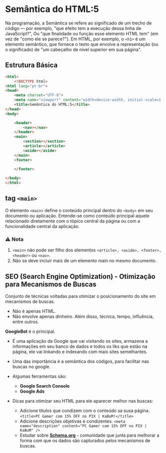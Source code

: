# Semântica do HTML:5

Na programação, a Semântica se refere ao significado de um trecho de código — por exemplo, "que efeito tem a execução dessa linha de JavaScript?", Ou "que finalidade ou função esse elemento HTML tem" (em vez de "como ele se parece?"). 
Em HTML, por exemplo, o ``<h1>`` é um elemento semântico, que fornece o texto que envolve a representação (ou o significado) de "um cabeçalho de nível superior em sua página".

## Estrutura Básica
```html
<html>
    <!DOCTYPE html>
<html lang="pt-br">
<head>
    <meta charset="UTF-8">
    <meta name="viewport" content="width=device-width, initial-scale=1.0">
    <title>Semântica do HTML:5</title>
</head>
<body>

    <header>
        <nav></nav>
    </header>
    <main>
        <section></section>
        <article></article>
        <aside></aside>
    </main>
    <footer>

    </footer>
    
</body>
</html>

```
## tag ``<main>``
O elemento ``<main>`` define o conteúdo principal dentro do ``<body>`` em seu documento ou aplicação.
Entende-se como conteúdo principal aquele relacionado diretamente com o tópico central da página ou com a funcionalidade central da aplicação. 

### ⚠️ **Nota**
1. ``<main>`` não pode ser filho dos elementos ``<article>, <aside>, <footer>, <header>`` ou ``<nav>``.
2.  Não se deve incluir mais de um elemento main no mesmo documento.



## SEO (Search Engine Optimization) - Otimização para Mecanismos de Buscas
Conjunto de técnicas voltadas para otimizar o posicionamento do site em mecanismos de buscas.
- Não é apenas HTML.
- Não envolve apenas dinheiro. Além disso, técnica, tempo, influência, entre outros.

**GoogleBot** é o principal.
- É uma aplicação da Google que vai visitando os sites, armazena a informações em seu banco de dados e todos os liks que estão na página, ele vai linkando e indexando com mais sites semelhantes.
- Uma das importância é a semântica dos códigos, para facilitar nas buscas no google.
- Algumas ferramentas são:
    - **Google Search Console**
    - **Google Ads**

- Dicas para otimizar seu HTML para ele aparecer melhor nas buscas:
    - Adicione títulos que condizem com o conteúdo sa susa página.
    ``<title>PC Gamer com 15% OFF no PIX | KaBuM!</title> ``
    - Adicione descrições objetivas e condizentes.
    ``<meta name="description" content="PC Gamer com 15% OFF no PIX | KaBuM" />``
    - Estudar sobre **[Schema.org](https://schema.org/)** - comunidade que junta para melhorar a forma com que os dados são capturados pelos mecanismos de buscas.